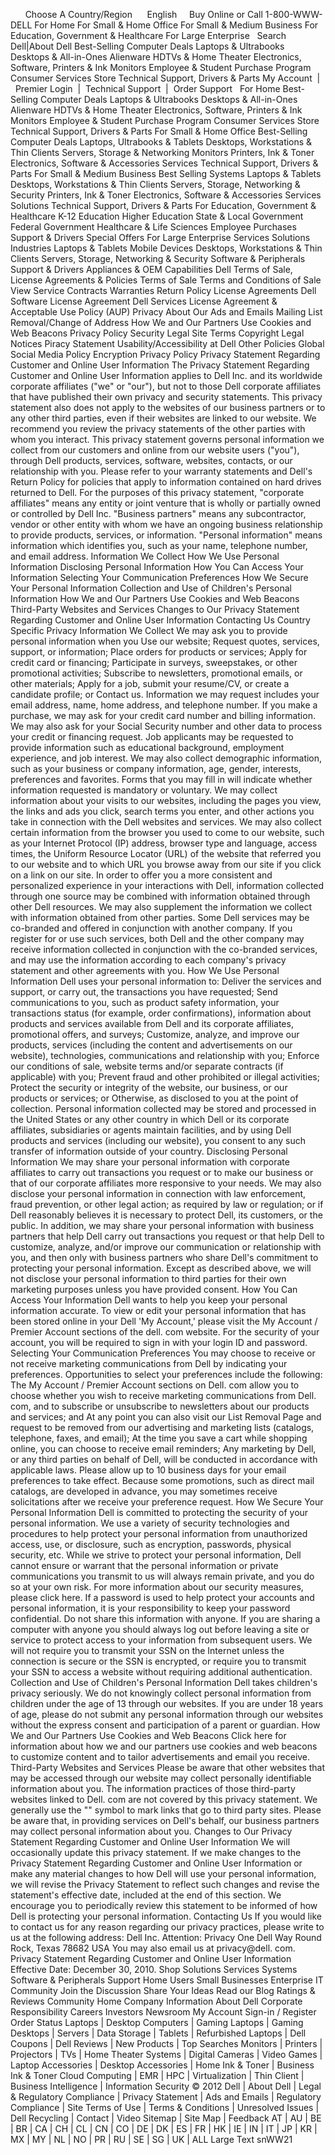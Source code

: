       Choose A Country/Region      English     Buy Online or Call 1-800-WWW-DELL For Home For Small & Home Office For Small & Medium Business For Education, Government & Healthcare For Large Enterprise   Search Dell|About Dell Best-Selling Computer Deals Laptops & Ultrabooks Desktops & All-in-Ones Alienware HDTVs & Home Theater Electronics, Software, Printers & Ink Monitors Employee & Student Purchase Program Consumer Services Store Technical Support, Drivers & Parts My Account  |  Premier Login  |  Technical Support  |  Order Support   For Home Best-Selling Computer Deals Laptops & Ultrabooks Desktops & All-in-Ones Alienware HDTVs & Home Theater Electronics, Software, Printers & Ink Monitors Employee & Student Purchase Program Consumer Services Store Technical Support, Drivers & Parts For Small & Home Office Best-Selling Computer Deals Laptops, Ultrabooks & Tablets Desktops, Workstations & Thin Clients Servers, Storage & Networking Monitors Printers, Ink & Toner Electronics, Software & Accessories Services Technical Support, Drivers & Parts For Small & Medium Business Best Selling Systems Laptops & Tablets Desktops, Workstations & Thin Clients Servers, Storage, Networking & Security Printers, Ink & Toner Electronics, Software & Accessories Services Solutions Technical Support, Drivers & Parts For Education, Government & Healthcare K-12 Education Higher Education State & Local Government Federal Government Healthcare & Life Sciences Employee Purchases Support & Drivers Special Offers For Large Enterprise Services Solutions Industries Laptops & Tablets Mobile Devices Desktops, Workstations & Thin Clients Servers, Storage, Networking & Security Software & Peripherals Support & Drivers Appliances & OEM Capabilities Dell Terms of Sale, License Agreements & Policies Terms of Sale Terms and Conditions of Sale View Service Contracts Warranties Return Policy License Agreements Dell Software License Agreement Dell Services License Agreement & Acceptable Use Policy (AUP) Privacy About Our Ads and Emails Mailing List Removal/Change of Address How We and Our Partners Use Cookies and Web Beacons Privacy Policy Security Legal Site Terms Copyright Legal Notices Piracy Statement Usability/Accessibility at Dell Other Policies Global Social Media Policy Encryption Privacy Policy Privacy Statement Regarding Customer and Online User Information The Privacy Statement Regarding Customer and Online User Information applies to Dell Inc. and its worldwide corporate affiliates ("we" or "our"), but not to those Dell corporate affiliates that have published their own privacy and security statements. This privacy statement also does not apply to the websites of our business partners or to any other third parties, even if their websites are linked to our website. We recommend you review the privacy statements of the other parties with whom you interact. This privacy statement governs personal information we collect from our customers and online from our website users ("you"), through Dell products, services, software, websites, contacts, or our relationship with you. Please refer to your warranty statements and Dell's Return Policy for policies that apply to information contained on hard drives returned to Dell. For the purposes of this privacy statement, "corporate affiliates" means any entity or joint venture that is wholly or partially owned or controlled by Dell Inc. "Business partners" means any subcontractor, vendor or other entity with whom we have an ongoing business relationship to provide products, services, or information. "Personal information" means information which identifies you, such as your name, telephone number, and email address. Information We Collect How We Use Personal Information Disclosing Personal Information How You Can Access Your Information Selecting Your Communication Preferences How We Secure Your Personal Information Collection and Use of Children's Personal Information How We and Our Partners Use Cookies and Web Beacons Third-Party Websites and Services Changes to Our Privacy Statement Regarding Customer and Online User Information Contacting Us Country Specific Privacy Information We Collect We may ask you to provide personal information when you Use our website; Request quotes, services, support, or information; Place orders for products or services; Apply for credit card or financing; Participate in surveys, sweepstakes, or other promotional activities; Subscribe to newsletters, promotional emails, or other materials; Apply for a job, submit your resume/CV, or create a candidate profile; or Contact us. Information we may request includes your email address, name, home address, and telephone number. If you make a purchase, we may ask for your credit card number and billing information. We may also ask for your Social Security number and other data to process your credit or financing request. Job applicants may be requested to provide information such as educational background, employment experience, and job interest. We may also collect demographic information, such as your business or company information, age, gender, interests, preferences and favorites. Forms that you may fill in will indicate whether information requested is mandatory or voluntary. We may collect information about your visits to our websites, including the pages you view, the links and ads you click, search terms you enter, and other actions you take in connection with the Dell websites and services. We may also collect certain information from the browser you used to come to our website, such as your Internet Protocol (IP) address, browser type and language, access times, the Uniform Resource Locator (URL) of the website that referred you to our website and to which URL you browse away from our site if you click on a link on our site. In order to offer you a more consistent and personalized experience in your interactions with Dell, information collected through one source may be combined with information obtained through other Dell resources. We may also supplement the information we collect with information obtained from other parties. Some Dell services may be co-branded and offered in conjunction with another company. If you register for or use such services, both Dell and the other company may receive information collected in conjunction with the co-branded services, and may use the information according to each company's privacy statement and other agreements with you. How We Use Personal Information Dell uses your personal information to: Deliver the services and support, or carry out, the transactions you have requested; Send communications to you, such as product safety information, your transactions status (for example, order confirmations), information about products and services available from Dell and its corporate affiliates, promotional offers, and surveys; Customize, analyze, and improve our products, services (including the content and advertisements on our website), technologies, communications and relationship with you; Enforce our conditions of sale, website terms and/or separate contracts (if applicable) with you; Prevent fraud and other prohibited or illegal activities; Protect the security or integrity of the website, our business, or our products or services; or Otherwise, as disclosed to you at the point of collection. Personal information collected may be stored and processed in the United States or any other country in which Dell or its corporate affiliates, subsidiaries or agents maintain facilities, and by using Dell products and services (including our website), you consent to any such transfer of information outside of your country. Disclosing Personal Information We may share your personal information with corporate affiliates to carry out transactions you request or to make our business or that of our corporate affiliates more responsive to your needs. We may also disclose your personal information in connection with law enforcement, fraud prevention, or other legal action; as required by law or regulation; or if Dell reasonably believes it is necessary to protect Dell, its customers, or the public. In addition, we may share your personal information with business partners that help Dell carry out transactions you request or that help Dell to customize, analyze, and/or improve our communication or relationship with you, and then only with business partners who share Dell's commitment to protecting your personal information. Except as described above, we will not disclose your personal information to third parties for their own marketing purposes unless you have provided consent. How You Can Access Your Information Dell wants to help you keep your personal information accurate. To view or edit your personal information that has been stored online in your Dell 'My Account,' please visit the My Account / Premier Account sections of the dell. com website. For the security of your account, you will be required to sign in with your login ID and password. Selecting Your Communication Preferences You may choose to receive or not receive marketing communications from Dell by indicating your preferences. Opportunities to select your preferences include the following: The My Account / Premier Account sections on Dell. com allow you to choose whether you wish to receive marketing communications from Dell. com, and to subscribe or unsubscribe to newsletters about our products and services; and At any point you can also visit our List Removal Page and request to be removed from our advertising and marketing lists (catalogs, telephone, faxes, and email); At the time you save a cart while shopping online, you can choose to receive email reminders; Any marketing by Dell, or any third parties on behalf of Dell, will be conducted in accordance with applicable laws. Please allow up to 10 business days for your email preferences to take effect. Because some promotions, such as direct mail catalogs, are developed in advance, you may sometimes receive solicitations after we receive your preference request. How We Secure Your Personal Information Dell is committed to protecting the security of your personal information. We use a variety of security technologies and procedures to help protect your personal information from unauthorized access, use, or disclosure, such as encryption, passwords, physical security, etc. While we strive to protect your personal information, Dell cannot ensure or warrant that the personal information or private communications you transmit to us will always remain private, and you do so at your own risk. For more information about our security measures, please click here. If a password is used to help protect your accounts and personal information, it is your responsibility to keep your password confidential. Do not share this information with anyone. If you are sharing a computer with anyone you should always log out before leaving a site or service to protect access to your information from subsequent users. We will not require you to transmit your SSN on the Internet unless the connection is secure or the SSN is encrypted, or require you to transmit your SSN to access a website without requiring additional authentication. Collection and Use of Children's Personal Information Dell takes children's privacy seriously. We do not knowingly collect personal information from children under the age of 13 through our websites. If you are under 18 years of age, please do not submit any personal information through our websites without the express consent and participation of a parent or guardian. How We and Our Partners Use Cookies and Web Beacons Click here for information about how we and our partners use cookies and web beacons to customize content and to tailor advertisements and email you receive. Third-Party Websites and Services Please be aware that other websites that may be accessed through our website may collect personally identifiable information about you. The information practices of those third-party websites linked to Dell. com are not covered by this privacy statement. We generally use the "" symbol to mark links that go to third party sites. Please be aware that, in providing services on Dell's behalf, our business partners may collect personal information about you. Changes to Our Privacy Statement Regarding Customer and Online User Information We will occasionally update this privacy statement. If we make changes to the Privacy Statement Regarding Customer and Online User Information or make any material changes to how Dell will use your personal information, we will revise the Privacy Statement to reflect such changes and revise the statement's effective date, included at the end of this section. We encourage you to periodically review this statement to be informed of how Dell is protecting your personal information. Contacting Us If you would like to contact us for any reason regarding our privacy practices, please write to us at the following address: Dell Inc. Attention: Privacy One Dell Way Round Rock, Texas 78682 USA You may also email us at privacy@dell. com. Privacy Statement Regarding Customer and Online User Information Effective Date: December 30, 2010. Shop Solutions Services Systems Software & Peripherals Support Home Users Small Businesses Enterprise IT Community Join the Discussion Share Your Ideas Read our Blog Ratings & Reviews Community Home Company Information About Dell Corporate Responsibility Careers Investors Newsroom My Account Sign-in / Register Order Status Laptops | Desktop Computers | Gaming Laptops | Gaming Desktops | Servers | Data Storage | Tablets | Refurbished Laptops | Dell Coupons | Dell Reviews | New Products | Top Searches Monitors | Printers | Projectors | TVs | Home Theater Systems | Digital Cameras | Video Games | Laptop Accessories | Desktop Accessories | Home Ink & Toner | Business Ink & Toner Cloud Computing | EMR | HPC | Virtualization | Thin Client | Business Intelligence | Information Security © 2012 Dell | About Dell | Legal & Regulatory Compliance | Privacy Statement | Ads and Emails | Regulatory Compliance | Site Terms of Use | Terms & Conditions | Unresolved Issues | Dell Recycling | Contact | Video Sitemap | Site Map | Feedback AT | AU | BE | BR | CA | CH | CL | CN | CO | DE | DK | ES | FR | HK | IE | IN | IT | JP | KR | MX | MY | NL | NO | PR | RU | SE | SG | UK | ALL Large Text snWW21
